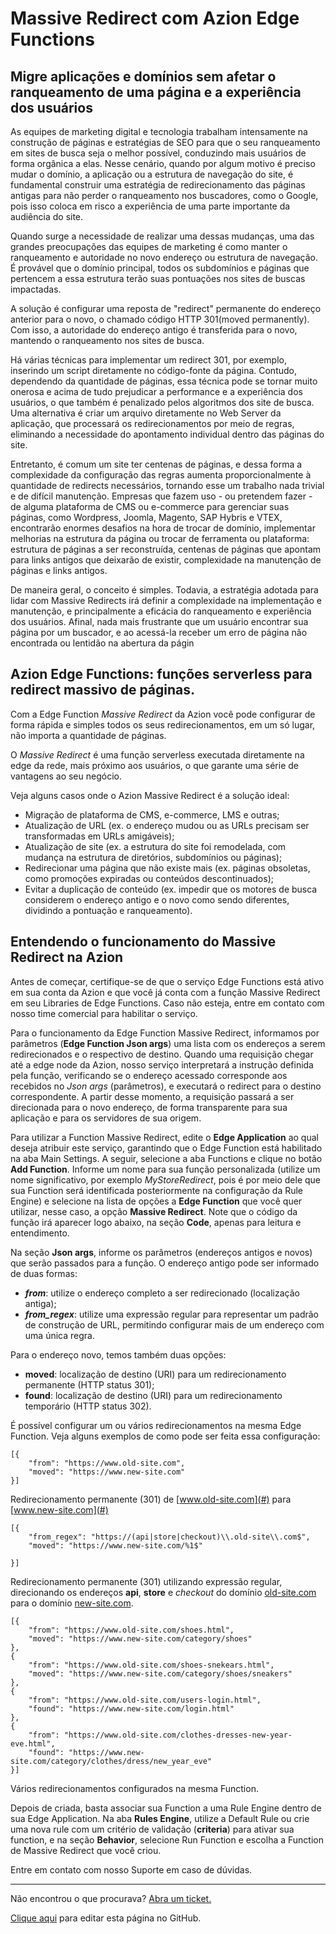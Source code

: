 # Massive Redirect com **Azion Edge Functions**

## Migre aplicações e domínios sem afetar o ranqueamento de uma página e a experiência dos usuários

As equipes de marketing digital e tecnologia trabalham intensamente na construção de páginas e estratégias de SEO para que o seu ranqueamento em sites de busca seja o melhor possível, conduzindo mais usuários de forma orgânica a elas. Nesse cenário, quando por algum motivo é preciso mudar o domínio, a aplicação ou a estrutura de navegação do site, é fundamental construir uma estratégia de redirecionamento das páginas antigas para não perder o ranqueamento nos buscadores, como o Google, pois isso coloca em risco a experiência de uma parte importante da audiência do site.

Quando surge a necessidade de realizar uma dessas mudanças, uma das grandes preocupações das equipes de marketing é como manter o ranqueamento e autoridade no novo endereço ou estrutura de navegação. É provável que o domínio principal, todos os subdomínios e páginas que pertencem a essa estrutura terão suas pontuações nos sites de buscas impactadas.

A solução é configurar uma reposta de "redirect" permanente do endereço anterior para o novo, o chamado código HTTP 301(moved permanently). Com isso, a autoridade do endereço antigo é transferida para o novo, mantendo o ranqueamento nos sites de busca.

Há várias técnicas para implementar um redirect 301, por exemplo, inserindo um script diretamente no código-fonte da página. Contudo, dependendo da quantidade de páginas, essa técnica pode se tornar muito onerosa e acima de tudo prejudicar a performance e a experiência dos usuários, o que também é penalizado pelos algoritmos dos site de busca. Uma alternativa é criar um arquivo diretamente no Web Server da aplicação, que processará os redirecionamentos por meio de regras, eliminando a necessidade do apontamento individual dentro das páginas do site.

Entretanto, é comum um site ter centenas de páginas, e dessa forma a complexidade da configuração das regras aumenta proporcionalmente à quantidade de redirects necessários, tornando esse um trabalho nada trivial e de difícil manutenção. Empresas que fazem uso - ou pretendem fazer - de alguma plataforma de CMS ou e-commerce para gerenciar suas páginas, como Wordpress, Joomla, Magento, SAP Hybris e VTEX,  encontrarão enormes desafios na hora de trocar de domínio, implementar melhorias na estrutura da página ou trocar de ferramenta ou plataforma: estrutura de páginas a ser reconstruída, centenas de páginas que apontam para links antigos que deixarão de existir, complexidade na manutenção de páginas e links antigos.

De maneira geral, o conceito é simples. Todavia, a estratégia adotada para lidar com Massive Redirects irá definir a complexidade na implementação e manutenção, e principalmente a eficácia do ranqueamento e experiência dos usuários. Afinal, nada mais frustrante que um usuário encontrar sua página por um buscador, e ao acessá-la receber um erro de página não encontrada ou lentidão na abertura da págin

## Azion Edge Functions: funções serverless para redirect massivo de páginas.

Com a Edge Function _Massive Redirect_ da Azion você pode configurar de forma rápida e simples todos os seus redirecionamentos, em um só lugar, não importa a quantidade de páginas.

O _Massive Redirect_ é uma função serverless executada diretamente na edge da rede, mais próximo aos usuários, o que garante uma série de vantagens ao seu negócio.

Veja alguns casos onde o Azion Massive Redirect é a solução ideal:

* Migração de plataforma de CMS, e-commerce, LMS e outras;
* Atualização de URL (ex. o endereço mudou ou as URLs precisam ser transformadas em URLs amigáveis);
* Atualização de site (ex. a estrutura do site foi remodelada, com mudança na estrutura de diretórios, subdomínios ou páginas);
* Redirecionar uma página que não existe mais (ex. páginas obsoletas, como promoções expiradas ou conteúdos descontinuados);
* Evitar a duplicação de conteúdo (ex. impedir que os motores de busca considerem o endereço antigo e o novo como sendo diferentes, dividindo a pontuação e ranqueamento).

## Entendendo o funcionamento do Massive Redirect na Azion

Antes de começar, certifique-se de que o serviço Edge Functions está ativo em sua conta da Azion e que você já conta com a função Massive Redirect em seu Libraries de Edge Functions. Caso não esteja, entre em contato com nosso time comercial para habilitar o serviço.

Para o funcionamento da Edge Function Massive Redirect, informamos por parâmetros (**Edge Function Json args**) uma lista com os endereços a serem redirecionados e o respectivo de destino. Quando uma requisição chegar até a edge node da Azion, nosso serviço interpretará a instrução definida pela função, verificando se o endereço acessado corresponde aos recebidos no *Json args* (parâmetros), e executará o redirect para o destino correspondente. A partir desse momento, a requisição passará a ser direcionada para o novo endereço, de forma transparente para sua aplicação e para os servidores de sua origem.

Para utilizar a Function Massive Redirect, edite o **Edge Application** ao qual deseja atribuir este serviço, garantindo que o Edge Function está habilitado na aba Main Settings. A seguir, selecione a aba Functions e clique no botão **Add Function**. Informe um nome para sua função personalizada (utilize um nome significativo, por exemplo _MyStoreRedirect_, pois é por meio dele que sua Function será identificada posteriormente na configuração da Rule Engine) e selecione na lista de opções a **Edge Function** que você quer utilizar, nesse caso, a opção **Massive Redirect**. Note que o código da função irá aparecer logo abaixo, na seção **Code**, apenas para leitura e entendimento. 

Na seção **Json args**, informe os parâmetros (endereços antigos e novos) que serão passados para a função. O endereço antigo pode ser informado de duas formas:

* _**from**_: utilize o endereço completo a ser redirecionado (localização antiga);
* _**from_regex**_: utilize uma expressão regular para representar um padrão de construção de URL, permitindo configurar mais de um endereço com uma única regra.

Para o endereço novo, temos também duas opções:

* **moved**: localização de destino (URI) para um redirecionamento permanente (HTTP status 301);
* **found**: localização de destino (URI) para um redirecionamento temporário (HTTP status 302).

É possível configurar um ou vários redirecionamentos na mesma Edge Function. Veja alguns exemplos de como pode ser feita essa configuração:

~~~
[{
    "from": "https://www.old-site.com",
    "moved": "https://www.new-site.com"
}]
~~~
Redirecionamento permanente (301) de [www.old-site.com](#) para [www.new-site.com](#)

~~~
[{
    "from_regex": "https://(api|store|checkout)\\.old-site\\.com$",
    "moved": "https://www.new-site.com/%1$"

}]
~~~
Redirecionamento permanente (301) utilizando expressão regular, direcionando os endereços **api**, **store** e *checkout* do domínio [old-site.com](#) para o domínio [new-site.com](#).

~~~
[{
    "from": "https://www.old-site.com/shoes.html",
    "moved": "https://www.new-site.com/category/shoes"
},
{
    "from": "https://www.old-site.com/shoes-snekears.html",
    "moved": "https://www.new-site.com/category/shoes/sneakers"
},
{
    "from": "https://www.old-site.com/users-login.html",
    "found": "https://www.new-site.com/login.html"
},
{
    "from": "https://www.old-site.com/clothes-dresses-new-year-eve.html",
    "found": "https://www.new-site.com/category/clothes/dress/new_year_eve"
}]
~~~
Vários redirecionamentos configurados na mesma Function.

Depois de criada, basta associar sua Function a uma Rule Engine dentro de sua Edge Application. Na aba **Rules Engine**, utilize a Default Rule ou crie uma nova rule com um critério de validação (**criteria**) para ativar sua function, e na seção **Behavior**, selecione Run Function e escolha a Function de Massive Redirect que você criou.

Entre em contato com nosso Suporte em caso de dúvidas.

---

Não encontrou o que procurava? [Abra um ticket.](https://tickets.azion.com/)

[Clique aqui](#) para editar esta página no GitHub.